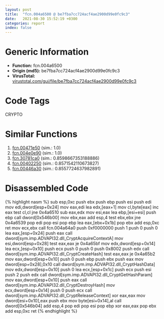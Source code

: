 ```yaml
---
layout: post
title:  "fcn.004a6500 @ be7fba7cc724acf4ae2900d99e0fc9c3"
date:   2021-08-30 15:52:19 +0300
categories: report
index: false
---
```


# Generic Information
- **Function:** fcn.004a6500
- **Origin (md5):** be7fba7cc724acf4ae2900d99e0fc9c3
- **VirusTotal:** [virustotal.com/gui/file/be7fba7cc724acf4ae2900d99e0fc9c3][virustotal_ref]

# Code Tags
<span class="tag" id="CRYPTO">CRYPTO</span>


# Similar Functions

1. [fcn.00471e50][similar_1_ref] (sim.: 1.0)
2. [fcn.004e0e90][similar_2_ref] (sim.: 1.0)
3. [fcn.30781ca0][similar_3_ref] (sim.: 0.8598667353188886)
4. [fcn.00402250][similar_4_ref] (sim.: 0.8571542110673827)
5. [fcn.00446a30][similar_5_ref] (sim.: 0.8557724637982891)


# Disassembled Code

{% highlight nasm %}
sub esp,0xc
push ebx
push ebp
push esi
push edi
mov edi,dword[esp+0x24]
mov eax,edi
lea edx,[eax+1]
mov cl,byte[eax]
inc eax
test cl,cl
jne 0x4a6510
sub eax,edx
mov esi,eax
lea ebp,[esi+esi]
push ebp
call dword[0x546b00]
mov ebx,eax
add esp,4
test ebx,ebx
jne 0x4a6539
pop edi
pop esi
pop ebp
lea eax,[ebx+0x1b]
pop ebx
add esp,0xc
ret
mov ecx,ebx
call fcn.004a64a0
push 0xf0000000
push 1
push 0
push 0
lea eax,[esp+0x24]
push eax
call dword[sym.imp.ADVAPI32.dll_CryptAcquireContextA]
mov esi,dword[esp+0x28]
test eax,eax
je 0x4a65bf
mov edx,dword[esp+0x14]
lea ecx,[esp+0x10]
push ecx
push 0
push 0
push 0x8002
push edx
call dword[sym.imp.ADVAPI32.dll_CryptCreateHash]
test eax,eax
je 0x4a65b2
mov eax,dword[esp+0x10]
push 0
push ebp
push ebx
push eax
mov dword[esp+0x28],0x10
call dword[sym.imp.ADVAPI32.dll_CryptHashData]
mov edx,dword[esp+0x10]
push 0
lea ecx,[esp+0x1c]
push ecx
push esi
push 2
push edx
call dword[sym.imp.ADVAPI32.dll_CryptGetHashParam]
mov eax,dword[esp+0x10]
push eax
call dword[sym.imp.ADVAPI32.dll_CryptDestroyHash]
mov ecx,dword[esp+0x14]
push 0
push ecx
call dword[sym.imp.ADVAPI32.dll_CryptReleaseContext]
xor eax,eax
mov dword[esi+0x10],eax
push ebx
mov byte[esi+0x14],al
call dword[0x546b04]
add esp,4
pop edi
pop esi
pop ebp
xor eax,eax
pop ebx
add esp,0xc
ret
{% endhighlight %}


[similar_1_ref]: /report/fcn.00471e50@289859175c221b107317af7727d26c17
[similar_2_ref]: /report/fcn.004e0e90@279a61b1e76da49531f1f16fd1102a2d
[similar_3_ref]: /report/fcn.30781ca0@e0efd357fccc8f4e2c059b0b54118ba8
[similar_4_ref]: /report/fcn.00402250@a2475448bf4050c1583e1970984a4d00
[similar_5_ref]: /report/fcn.00446a30@3e981d1767f44f5fe2446a49ffe52f4e
[virustotal_ref]: https://www.virustotal.com/gui/file/be7fba7cc724acf4ae2900d99e0fc9c3
